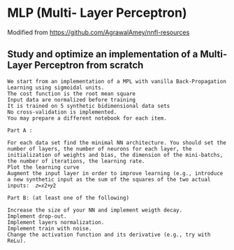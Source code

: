 # MLP (Multi- Layer Perceptron)

Modified from https://github.com/AgrawalAmey/nnfl-resources

## Study and optimize an implementation of a Multi-Layer Perceptron from scratch

    We start from an implementation of a MPL with vanilla Back-Propagation Learning using sigmoidal units.
    The cost function is the root mean square
    Input data are normalized before training
    It is trained on 5 synthetic bidimensional data sets
    No cross-validation is implemented.
    You may prepare a different notebook for each item.

    Part A :

    For each data set find the minimal NN architecture. You should set the number of layers, the number of neurons for each layer, the initialization of weights and bias, the dimension of the mini-batchs, the number of iterations, the learning rate. 
    Plot the learning curve
    Augment the input layer in order to improve learning (e.g., introduce a new synthetic input as the sum of the squares of the two actual inputs:  𝑧=𝑥2+𝑦2
    
    Part B: (at least one of the following)

    Increase the size of your NN and implement weigth decay. 
    Implement drop-out. 
    Implement layers normalization. 
    Implement train with noise. 
    Change the activation function and its derivative (e.g., try with ReLu). 
